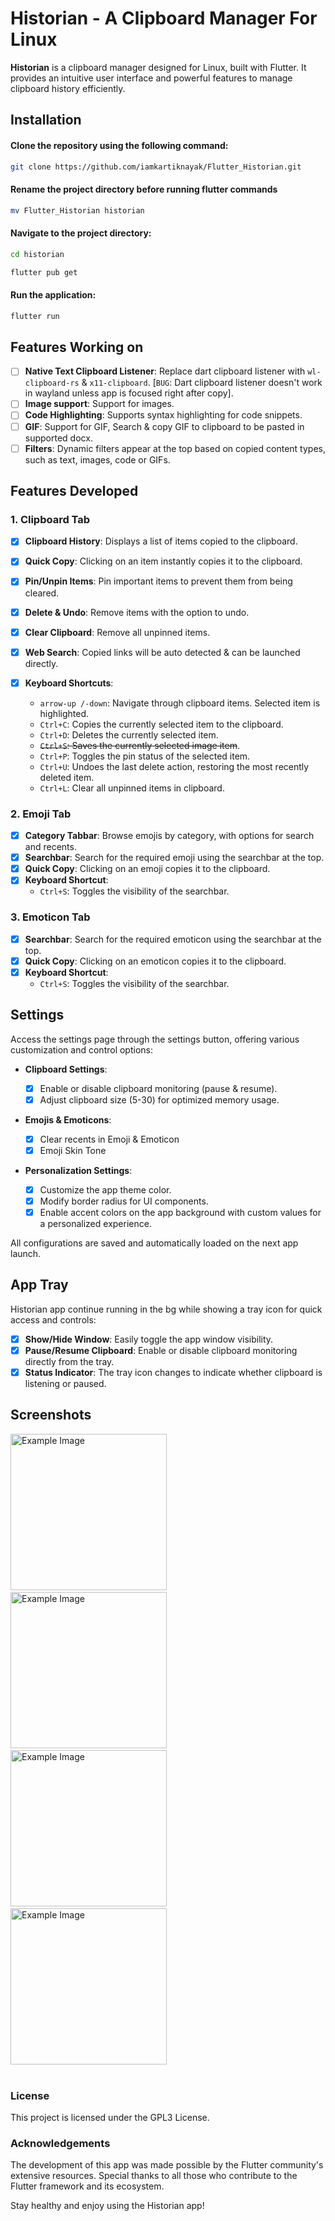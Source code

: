 # Historian - A Clipboard Manager For Linux

**Historian** is a clipboard manager designed for Linux, built with Flutter. It provides an intuitive user interface and powerful features to manage clipboard history efficiently.

## Installation

#### Clone the repository using the following command:

```bash
git clone https://github.com/iamkartiknayak/Flutter_Historian.git
```

#### Rename the project directory before running flutter commands

```bash
mv Flutter_Historian historian
```

#### Navigate to the project directory:

```bash
cd historian
```

```bash
flutter pub get
```

#### Run the application:

```bash
flutter run
```

## Features Working on
- [ ] **Native Text Clipboard Listener**: Replace dart clipboard listener with `wl-clipboard-rs` & `x11-clipboard`. [`BUG`: Dart clipboard listener doesn't work in wayland unless app is focused right after copy].
- [ ] **Image support**: Support for images.
- [ ] **Code Highlighting**: Supports syntax highlighting for code snippets.
- [ ] **GIF**: Support for GIF, Search & copy GIF to clipboard to be pasted in supported docx.
- [ ] **Filters**: Dynamic filters appear at the top based on copied content types, such as text, images, code or GIFs.

## Features Developed
### 1. Clipboard Tab

- [X] **Clipboard History**: Displays a list of items copied to the clipboard.
- [X] **Quick Copy**: Clicking on an item instantly copies it to the clipboard.
- [X] **Pin/Unpin Items**: Pin important items to prevent them from being cleared.
- [X] **Delete & Undo**: Remove items with the option to undo.
- [X] **Clear Clipboard**: Remove all unpinned items.
- [X] **Web Search**: Copied links will be auto detected & can be launched directly.

- [X] **Keyboard Shortcuts**:
  - `arrow-up /-down`: Navigate through clipboard items. Selected item is highlighted.
  - `Ctrl+C`: Copies the currently selected item to the clipboard.
  - `Ctrl+D`: Deletes the currently selected item.
  - ~~`Ctrl+S`: Saves the currently selected image item~~.
  - `Ctrl+P`: Toggles the pin status of the selected item.
  - `Ctrl+U`: Undoes the last delete action, restoring the most recently deleted item.
  - `Ctrl+L`: Clear all unpinned items in clipboard.

### 2. Emoji Tab

- [X] **Category Tabbar**: Browse emojis by category, with options for search and recents.
- [X] **Searchbar**: Search for the required emoji using the searchbar at the top.
- [X] **Quick Copy**: Clicking on an emoji copies it to the clipboard.
- [X] **Keyboard Shortcut**:
  - `Ctrl+S`: Toggles the visibility of the searchbar.

### 3. Emoticon Tab

- [X] **Searchbar**: Search for the required emoticon using the searchbar at the top.
- [X] **Quick Copy**: Clicking on an emoticon copies it to the clipboard.
- [X] **Keyboard Shortcut**:
  - `Ctrl+S`: Toggles the visibility of the searchbar.

## Settings

Access the settings page through the settings button, offering various customization and control options:

- **Clipboard Settings**:

  - [X] Enable or disable clipboard monitoring (pause & resume).
  - [X] Adjust clipboard size (5-30) for optimized memory usage.

- **Emojis & Emoticons**:

  - [X] Clear recents in Emoji & Emoticon
  - [X] Emoji Skin Tone

- **Personalization Settings**:
  - [X] Customize the app theme color.
  - [X] Modify border radius for UI components.
  - [X] Enable accent colors on the app background with custom values for a personalized experience.

All configurations are saved and automatically loaded on the next app launch.

## App Tray

Historian app continue running in the bg while showing a tray icon for quick access and controls:

- [X] **Show/Hide Window**: Easily toggle the app window visibility.
- [X] **Pause/Resume Clipboard**: Enable or disable clipboard monitoring directly from the tray.
- [X] **Status Indicator**: The tray icon changes to indicate whether clipboard is listening or paused.

## Screenshots
<img src="./screenshots/0.png" alt="Example Image" width="250">&nbsp;&nbsp;&nbsp;
<img src="./screenshots/1.png" alt="Example Image" width="250">&nbsp;&nbsp;&nbsp;
<img src="./screenshots/2.png" alt="Example Image" width="250">&nbsp;&nbsp;&nbsp;
<img src="./screenshots/3.png" alt="Example Image" width="250"><br><br>


### License

This project is licensed under the GPL3 License.

### Acknowledgements

The development of this app was made possible by the Flutter community's extensive resources. Special thanks to all those who contribute to the Flutter framework and its ecosystem.

Stay healthy and enjoy using the Historian app!
